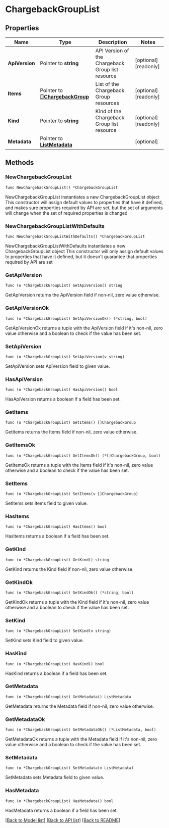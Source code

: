 # ChargebackGroupList

## Properties

Name | Type | Description | Notes
------------ | ------------- | ------------- | -------------
**ApiVersion** | Pointer to **string** | API Version of the Chargeback Group list resource | [optional] [readonly] 
**Items** | Pointer to [**[]ChargebackGroup**](ChargebackGroup.md) | List of the Chargeback Group resources | [optional] [readonly] 
**Kind** | Pointer to **string** | Kind of the Chargeback Group list resource | [optional] [readonly] 
**Metadata** | Pointer to [**ListMetadata**](ListMetadata.md) |  | [optional] 

## Methods

### NewChargebackGroupList

`func NewChargebackGroupList() *ChargebackGroupList`

NewChargebackGroupList instantiates a new ChargebackGroupList object
This constructor will assign default values to properties that have it defined,
and makes sure properties required by API are set, but the set of arguments
will change when the set of required properties is changed

### NewChargebackGroupListWithDefaults

`func NewChargebackGroupListWithDefaults() *ChargebackGroupList`

NewChargebackGroupListWithDefaults instantiates a new ChargebackGroupList object
This constructor will only assign default values to properties that have it defined,
but it doesn't guarantee that properties required by API are set

### GetApiVersion

`func (o *ChargebackGroupList) GetApiVersion() string`

GetApiVersion returns the ApiVersion field if non-nil, zero value otherwise.

### GetApiVersionOk

`func (o *ChargebackGroupList) GetApiVersionOk() (*string, bool)`

GetApiVersionOk returns a tuple with the ApiVersion field if it's non-nil, zero value otherwise
and a boolean to check if the value has been set.

### SetApiVersion

`func (o *ChargebackGroupList) SetApiVersion(v string)`

SetApiVersion sets ApiVersion field to given value.

### HasApiVersion

`func (o *ChargebackGroupList) HasApiVersion() bool`

HasApiVersion returns a boolean if a field has been set.

### GetItems

`func (o *ChargebackGroupList) GetItems() []ChargebackGroup`

GetItems returns the Items field if non-nil, zero value otherwise.

### GetItemsOk

`func (o *ChargebackGroupList) GetItemsOk() (*[]ChargebackGroup, bool)`

GetItemsOk returns a tuple with the Items field if it's non-nil, zero value otherwise
and a boolean to check if the value has been set.

### SetItems

`func (o *ChargebackGroupList) SetItems(v []ChargebackGroup)`

SetItems sets Items field to given value.

### HasItems

`func (o *ChargebackGroupList) HasItems() bool`

HasItems returns a boolean if a field has been set.

### GetKind

`func (o *ChargebackGroupList) GetKind() string`

GetKind returns the Kind field if non-nil, zero value otherwise.

### GetKindOk

`func (o *ChargebackGroupList) GetKindOk() (*string, bool)`

GetKindOk returns a tuple with the Kind field if it's non-nil, zero value otherwise
and a boolean to check if the value has been set.

### SetKind

`func (o *ChargebackGroupList) SetKind(v string)`

SetKind sets Kind field to given value.

### HasKind

`func (o *ChargebackGroupList) HasKind() bool`

HasKind returns a boolean if a field has been set.

### GetMetadata

`func (o *ChargebackGroupList) GetMetadata() ListMetadata`

GetMetadata returns the Metadata field if non-nil, zero value otherwise.

### GetMetadataOk

`func (o *ChargebackGroupList) GetMetadataOk() (*ListMetadata, bool)`

GetMetadataOk returns a tuple with the Metadata field if it's non-nil, zero value otherwise
and a boolean to check if the value has been set.

### SetMetadata

`func (o *ChargebackGroupList) SetMetadata(v ListMetadata)`

SetMetadata sets Metadata field to given value.

### HasMetadata

`func (o *ChargebackGroupList) HasMetadata() bool`

HasMetadata returns a boolean if a field has been set.


[[Back to Model list]](../README.md#documentation-for-models) [[Back to API list]](../README.md#documentation-for-api-endpoints) [[Back to README]](../README.md)


